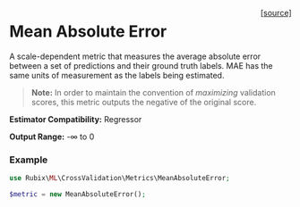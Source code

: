 <span style="float:right;"><a href="https://github.com/RubixML/RubixML/blob/master/src/CrossValidation/Metrics/MeanAbsoluteError.php">[source]</a></span>

# Mean Absolute Error
A scale-dependent metric that measures the average absolute error between a set of predictions and their ground truth labels. MAE has the same units of measurement as the labels being estimated.

> **Note:** In order to maintain the convention of *maximizing* validation scores, this metric outputs the negative of the original score.

**Estimator Compatibility:** Regressor

**Output Range:** -∞ to 0

### Example
```php
use Rubix\ML\CrossValidation\Metrics\MeanAbsoluteError;

$metric = new MeanAbsoluteError();
```